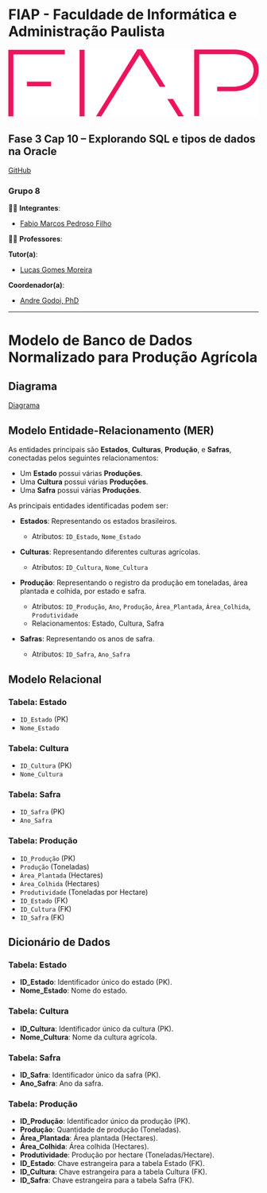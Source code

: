 # FIAP - Faculdade de Informática e Administração Paulista
[![FIAP Logo](images/logo-fiap.png)](https://www.fiap.com.br)

## Fase 3 Cap 10 – Explorando SQL e tipos de dados na Oracle
[GitHub](https://github.com/pedrosof/Fase3_Cap10)

### Grupo 8

👨‍🎓 **Integrantes**:
- [Fabio Marcos Pedroso Filho](https://www.linkedin.com/in/pedrosof/)

👩‍🏫 **Professores**:

**Tutor(a)**:
- [Lucas Gomes Moreira](https://www.linkedin.com/in/lucas-gomes-moreira-15a8452a/)

**Coordenador(a)**:
- [Andre Godoi, PhD](https://www.linkedin.com/in/profandregodoi/)

---

# Modelo de Banco de Dados Normalizado para Produção Agrícola

## Diagrama
[Diagrama](images/Diagrama.png)

## Modelo Entidade-Relacionamento (MER)

As entidades principais são **Estados**, **Culturas**, **Produção**, e **Safras**, conectadas pelos seguintes relacionamentos:

- Um **Estado** possui várias **Produções**.
- Uma **Cultura** possui várias **Produções**.
- Uma **Safra** possui várias **Produções**.

As principais entidades identificadas podem ser:

- **Estados**: Representando os estados brasileiros.
  - Atributos: `ID_Estado`, `Nome_Estado`
  
- **Culturas**: Representando diferentes culturas agrícolas.
  - Atributos: `ID_Cultura`, `Nome_Cultura`

- **Produção**: Representando o registro da produção em toneladas, área plantada e colhida, por estado e safra.
  - Atributos: `ID_Produção`, `Ano`, `Produção`, `Área_Plantada`, `Área_Colhida`, `Produtividade`
  - Relacionamentos: Estado, Cultura, Safra

- **Safras**: Representando os anos de safra.
  - Atributos: `ID_Safra`, `Ano_Safra`

## Modelo Relacional

### Tabela: Estado
- `ID_Estado` (PK)
- `Nome_Estado`

### Tabela: Cultura
- `ID_Cultura` (PK)
- `Nome_Cultura`

### Tabela: Safra
- `ID_Safra` (PK)
- `Ano_Safra`

### Tabela: Produção
- `ID_Produção` (PK)
- `Produção` (Toneladas)
- `Área_Plantada` (Hectares)
- `Área_Colhida` (Hectares)
- `Produtividade` (Toneladas por Hectare)
- `ID_Estado` (FK)
- `ID_Cultura` (FK)
- `ID_Safra` (FK)

## Dicionário de Dados

### Tabela: Estado
- **ID_Estado**: Identificador único do estado (PK).
- **Nome_Estado**: Nome do estado.

### Tabela: Cultura
- **ID_Cultura**: Identificador único da cultura (PK).
- **Nome_Cultura**: Nome da cultura agrícola.

### Tabela: Safra
- **ID_Safra**: Identificador único da safra (PK).
- **Ano_Safra**: Ano da safra.

### Tabela: Produção
- **ID_Produção**: Identificador único da produção (PK).
- **Produção**: Quantidade de produção (Toneladas).
- **Área_Plantada**: Área plantada (Hectares).
- **Área_Colhida**: Área colhida (Hectares).
- **Produtividade**: Produção por hectare (Toneladas/Hectare).
- **ID_Estado**: Chave estrangeira para a tabela Estado (FK).
- **ID_Cultura**: Chave estrangeira para a tabela Cultura (FK).
- **ID_Safra**: Chave estrangeira para a tabela Safra (FK).
